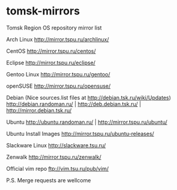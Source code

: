 # tomsk-mirrors
Tomsk Region OS repository mirror list

Arch Linux http://mirror.tspu.ru/archlinux/

CentOS http://mirror.tspu.ru/centos/

Eclipse http://mirror.tspu.ru/eclipse/

Gentoo Linux http://mirror.tspu.ru/gentoo/

openSUSE http://mirror.tspu.ru/opensuse/

Debian (Nice sources.list files at http://debian.tsk.ru/wiki/Updates) http://debian.randoman.ru/ | http://deb.debian.tsk.ru/ | http://mirror.debian.tsk.ru/

Ubuntu http://ubuntu.randoman.ru/ | http://mirror.tspu.ru/ubuntu/

Ubuntu Install Images http://mirror.tspu.ru/ubuntu-releases/

Slackware Linux http://slackware.tsu.ru/

Zenwalk http://mirror.tspu.ru/zenwalk/

Official vim repo ftp://vim.tsu.ru/pub/vim/

P.S. Merge requests are wellcome
